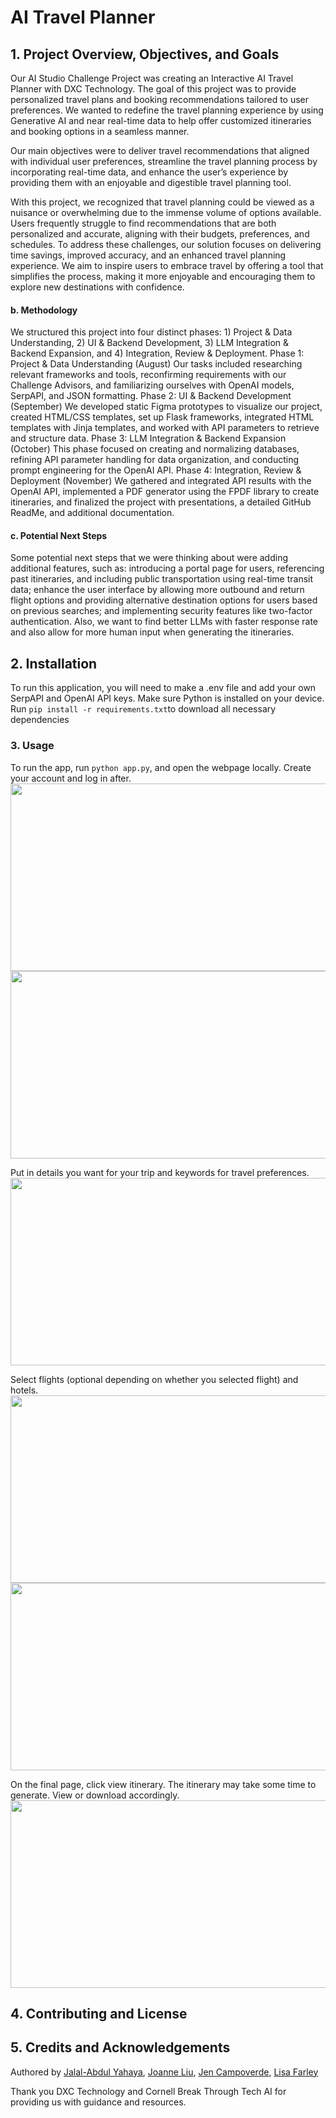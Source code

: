 # AI Travel Planner

## 1. Project Overview, Objectives, and Goals
Our AI Studio Challenge Project was creating an Interactive AI Travel Planner with DXC Technology. The goal of this project was to provide personalized travel plans and booking recommendations tailored to user preferences. We wanted to redefine the travel planning experience by using Generative AI and near real-time data to help offer customized itineraries and booking options in a seamless manner. 

Our main objectives were to deliver travel recommendations that aligned with individual user preferences, streamline the travel planning process by incorporating real-time data, and enhance the user’s experience by providing them with an enjoyable and digestible travel planning tool. 

With this project, we recognized that travel planning could be viewed as a nuisance or overwhelming due to the immense volume of options available. Users frequently struggle to find recommendations that are both personalized and accurate, aligning with their budgets, preferences, and schedules. To address these challenges, our solution focuses on delivering time savings, improved accuracy, and an enhanced travel planning experience. We aim to inspire users to embrace travel by offering a tool that simplifies the process, making it more enjoyable and encouraging them to explore new destinations with confidence.

#### b. Methodology
We structured this project into four distinct phases: 1) Project & Data Understanding, 2) UI & Backend Development, 3) LLM Integration & Backend Expansion, and 4) Integration, Review & Deployment.
Phase 1: Project & Data Understanding (August)
Our tasks included researching relevant frameworks and tools, reconfirming requirements with our Challenge Advisors, and familiarizing ourselves with OpenAI models, SerpAPI, and JSON formatting.
Phase 2: UI & Backend Development (September)
We developed static Figma prototypes to visualize our project, created HTML/CSS templates, set up Flask frameworks, integrated HTML templates with Jinja templates, and worked with API parameters to retrieve and structure data.
Phase 3: LLM Integration & Backend Expansion (October)
This phase focused on creating and normalizing databases, refining API parameter handling for data organization, and conducting prompt engineering for the OpenAI API.
Phase 4: Integration, Review & Deployment (November)
We gathered and integrated API results with the OpenAI API, implemented a PDF generator using the FPDF library to create itineraries, and finalized the project with presentations, a detailed GitHub ReadMe, and additional documentation.

#### c. Potential Next Steps
Some potential next steps that we were thinking about were adding additional features, such as: introducing a portal page for users, referencing past itineraries, and including public transportation using real-time transit data; enhance the user interface by allowing more outbound and return flight options and providing alternative destination options for users based on previous searches; and implementing security features like two-factor authentication. Also, we want to find better LLMs with faster response rate and also allow for more human input when generating the itineraries.  

## 2. Installation 
To run this application, you will need to make a .env file and add your own SerpAPI and OpenAI API keys. Make sure Python is installed on your device. Run 
```pip install -r requirements.txt```to download all necessary dependencies

### 3. Usage
To run the app, run ```python app.py```, and open the webpage locally. Create your account and log in after. 
<img src="screenshots/registration-ss.png" width="600" height="300">
<img src="screenshots/login-ss.png" width="600" height="300">

Put in details you want for your trip and keywords for travel preferences. 
<img src="screenshots/trip-input-ss.png" width="600" height="300">

Select flights (optional depending on whether you selected flight) and hotels. 
<img src="screenshots/flights-ss.png" width="600" height="300">
<img src="screenshots/hotels-ss.png" width="600" height="300">

On the final page, click view itinerary. The itinerary may take some time to generate. View or download accordingly. 
<img src="screenshots/itinerary-ss.png" width="600" height="300">

## 4. Contributing and License

## 5. Credits and Acknowledgements 
Authored by [Jalal-Abdul Yahaya](https://github.com/905j), [Joanne Liu](https://github.com/joooanneliu), [Jen Campoverde](https://github.com/jennefercampoverde), [Lisa Farley](https://github.com/lisaf30)

Thank you DXC Technology and Cornell Break Through Tech AI for providing us with guidance and resources. 

